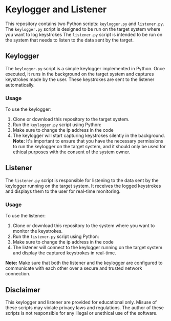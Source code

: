 # Keylogger and Listener
This repository contains two Python scripts: `keylogger.py` and `listener.py`.
The `keylogger.py` script is designed to be run on the target system where you want to log keystrokes
The `listener.py` script is intended to be run on the system that needs to listen to the data sent by the target.

## Keylogger
The `keylogger.py` script is a simple keylogger implemented in Python. Once executed, it runs in the background on the target system and captures keystrokes made by the user. These keystrokes are sent to the listener automatically.

### Usage
To use the keylogger:
1. Clone or download this repository to the target system.
2. Run the `keylogger.py` script using Python:
3. Make sure to change the ip address in the code
4. The keylogger will start capturing keystrokes silently in the background.
**Note:** It's important to ensure that you have the necessary permissions to run the keylogger on the target system, and it should only be used for ethical purposes with the consent of the system owner.

## Listener
The `listener.py` script is responsible for listening to the data sent by the keylogger running on the target system. It receives the logged keystrokes and displays them to the user for real-time monitoring.

### Usage
To use the listener:
1. Clone or download this repository to the system where you want to monitor the keystrokes.
2. Run the `listener.py` script using Python:
3. Make sure to change the ip address in the code
4. The listener will connect to the keylogger running on the target system and display the captured keystrokes in real-time.

**Note:** Make sure that both the listener and the keylogger are configured to communicate with each other over a secure and trusted network connection.

## Disclaimer
This keylogger and listener are provided for educational only. Misuse of these scripts may violate privacy laws and regulations. The author of these scripts is not responsible for any illegal or unethical use of the software.

